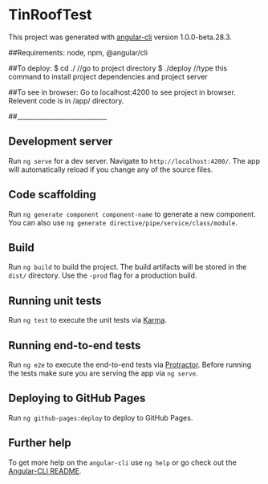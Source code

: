 # TinRoofTest

This project was generated with [angular-cli](https://github.com/angular/angular-cli) version 1.0.0-beta.28.3.

##Requirements: 
node, npm, @angular/cli


##To deploy: 
$ cd ./<project directory>  //go to project directory
$ ./deploy                  //type this command to install project dependencies and project server

##To see in browser:
Go to localhost:4200 to see project in browser.
Relevent code is in /app/ directory.



##____________________________
## Development server
Run `ng serve` for a dev server. Navigate to `http://localhost:4200/`. The app will automatically reload if you change any of the source files.

## Code scaffolding

Run `ng generate component component-name` to generate a new component. You can also use `ng generate directive/pipe/service/class/module`.

## Build

Run `ng build` to build the project. The build artifacts will be stored in the `dist/` directory. Use the `-prod` flag for a production build.

## Running unit tests

Run `ng test` to execute the unit tests via [Karma](https://karma-runner.github.io).

## Running end-to-end tests

Run `ng e2e` to execute the end-to-end tests via [Protractor](http://www.protractortest.org/).
Before running the tests make sure you are serving the app via `ng serve`.

## Deploying to GitHub Pages

Run `ng github-pages:deploy` to deploy to GitHub Pages.

## Further help

To get more help on the `angular-cli` use `ng help` or go check out the [Angular-CLI README](https://github.com/angular/angular-cli/blob/master/README.md).
